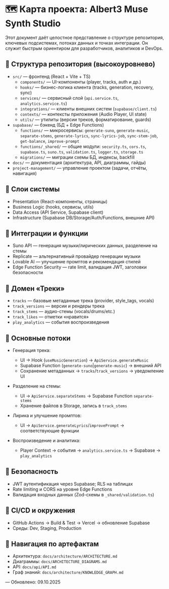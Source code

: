 # 🗺️ Карта проекта: Albert3 Muse Synth Studio

Этот документ даёт целостное представление о структуре репозитория, ключевых подсистемах, потоках данных и точках интеграции. Он служит быстрым ориентиром для разработчиков, аналитиков и DevOps.

## 📁 Структура репозитория (высокоуровнево)

- `src/` — фронтенд (React + Vite + TS)
  - `components/` — UI-компоненты (player, tracks, auth и др.)
  - `hooks/` — бизнес-логика клиента (tracks, generation, recovery, sync)
  - `services/` — сервисный слой (`api.service.ts`, `analytics.service.ts`)
  - `integrations/` — клиенты внешних систем (`supabase/client.ts`)
  - `contexts/` — контексты приложения (Audio Player, UI state)
  - `utils/` — утилиты (версии треков, форматирование, guards)
- `supabase/` — бэкенд (БД + Edge Functions)
  - `functions/` — микросервисы: `generate-suno`, `generate-music`, `separate-stems`, `generate-lyrics`, `sync-lyrics-job`, `sync-stem-job`, `get-balance`, `improve-prompt`
  - `functions/_shared/` — общие модули: `security.ts`, `cors.ts`, `supabase.ts`, `suno.ts`, `validation.ts`, `logger.ts`, `storage.ts`
  - `migrations/` — миграции схемы БД, индексы, backfill
- `docs/` — документация (архитектура, API, диаграммы, гайды)
- `project-management/` — управление проектом (задачи, отчёты, навигация)

## 🧱 Слои системы

- Presentation (React-компоненты, страницы)
- Business Logic (hooks, сервисы, utils)
- Data Access (API Service, Supabase client)
- Infrastructure (Supabase DB/Storage/Auth/Functions, внешние API)

## 🔌 Интеграции и функции

- Suno API — генерация музыки/лирических данных, разделение на стемы
- Replicate — альтернативный провайдер генерации музыки
- Lovable AI — улучшение промптов и рекомендация стилей
- Edge Function Security — rate limit, валидация JWT, заголовки безопасности

## 🎵 Домен «Треки»

- `tracks` — базовые метаданные трека (provider, style_tags, vocals)
- `track_versions` — версии и рендеры трека
- `track_stems` — аудио-стемы (vocals/drums/etc.)
- `track_likes` — отметки «нравится»
- `play_analytics` — события воспроизведения

## 🔁 Основные потоки

- Генерация трека:
  - UI → Hook (`useMusicGeneration`) → `ApiService.generateMusic`
  - Supabase Function (`generate-suno`|`generate-music`) → внешний API
  - Сохранение метаданных → `tracks`/`track_versions` → уведомление UI

- Разделение на стемы:
  - UI → `ApiService.separateStems` → Supabase Function `separate-stems`
  - Хранение файлов в Storage, запись в `track_stems`

- Лирика и улучшение промптов:
  - UI → `ApiService.generateLyrics`/`improvePrompt` → соответствующие функции

- Воспроизведение и аналитика:
  - Player Context → события → `analytics.service.ts` → Supabase → `play_analytics`

## 🔐 Безопасность

- JWT аутентификация через Supabase; RLS на таблицах
- Rate limiting и CORS на уровне Edge Functions
- Валидация входных данных (Zod-схемы в `_shared/validation.ts`)

## 🚀 CI/CD и окружения

- GitHub Actions → Build & Test → Vercel → обновление Supabase
- Среды: Dev, Staging, Production

## 🧭 Навигация по артефактам

- Архитектура: `docs/architecture/ARCHITECTURE.md`
- Диаграммы: `docs/ARCHITECTURE_DIAGRAMS.md`
- API: `docs/api/API.md`
- Граф знаний: `docs/architecture/KNOWLEDGE_GRAPH.md`

— Обновлено: 09.10.2025
